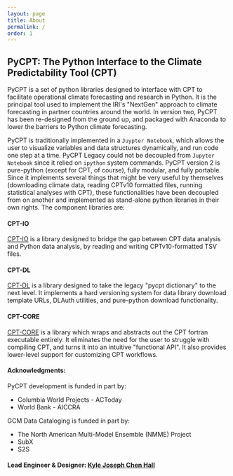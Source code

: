 ```yaml
---
layout: page
title: About
permalink: /
order: 1
---
```


## PyCPT: The Python Interface to the Climate Predictability Tool (CPT)

PyCPT is a set of python libraries designed to interface with CPT to facilitate operational climate forecasting and research in Python. It is the principal tool used to implement the IRI's "NextGen" approach to climate forecasting in partner countries around the world. In version two, PyCPT has been re-designed from the ground up, and packaged with Anaconda to lower the barriers to Python climate forecasting. 

PyCPT is traditionally implemented in a ```Juypter Notebook```, which allows the user to visualize variables and data structures dynamically, and run code one step at a time. PyCPT Legacy could not be decoupled from ```Jupyter Notebook``` since it relied on ```ipython``` system commands. PyCPT version 2 is pure-python (except for CPT, of course), fully modular, and fully portable. Since it implements several things that might be very useful by themselves (downloading climate data, reading CPTv10 formatted files, running statistical analyses with CPT), these functionalities have been decoupled from on another and implemented as stand-alone python libraries in their own rights. The component libraries are: 

#### CPT-IO 

[CPT-IO](https://iri-pycpt.github.io/cpt-io) is a library designed to bridge the gap between CPT data analysis and Python data analysis, by reading and writing CPTv10-formatted TSV files. 

#### CPT-DL
[CPT-DL](https://iri-pycpt.github.io/cpt-dl) is a library designed to take the legacy "pycpt dictionary" to the next level. It implements a hard versioning system for data library download template URLs, DLAuth utilities, and pure-python download functionality. 

#### CPT-CORE 

[CPT-CORE](https://iri-pycpt.github.io/cpt-core) is a library which wraps and abstracts out the CPT fortran executable entirely. It eliminates the need for the user to struggle with compiling CPT, and turns it into an intuitive "functional API". It also provides lower-level support for customizing CPT workflows. 



#### Acknowledgments: 

PyCPT development is funded in part by: 
 - Columbia World Projects - ACToday
 - World Bank - AICCRA 

GCM Data Cataloging is funded in part by: 
 - The North American Multi-Model Ensemble (NMME) Project
 - SubX
 - S2S

#### Lead Engineer & Designer: [Kyle Joseph Chen Hall](https://kjhall01.github.io/) 





